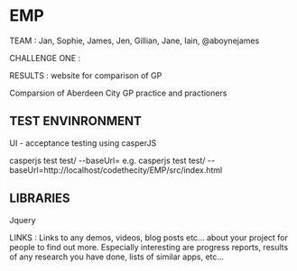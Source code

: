 EMP
===

TEAM : Jan, Sophie, James, Jen, Gillian, Jane, Iain, @aboynejames

CHALLENGE ONE : 

RESULTS : website for comparison of GP

Comparsion of Aberdeen City GP practice and practioners



TEST ENVINRONMENT
---------------------------------

UI - acceptance testing using casperJS

casperjs test test/ --baseUrl=          e.g. casperjs test test/ --baseUrl=http://localhost/codethecity/EMP/src/index.html


LIBRARIES
---------------

Jquery


LINKS : Links to any demos, videos, blog posts etc... about your project for people to find out more. Especially interesting are progress reports, results of any research you have done, lists of similar apps, etc...
